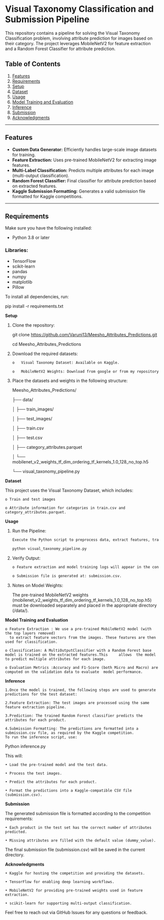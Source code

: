 # Visual Taxonomy Classification and Submission Pipeline

This repository contains a pipeline for solving the Visual Taxonomy Classification problem, involving attribute prediction for images based on their category. The project leverages MobileNetV2 for feature extraction and a Random Forest Classifier for attribute prediction.

## Table of Contents
1. [Features](#features)
2. [Requirements](#requirements)
3. [Setup](#setup)
4. [Dataset](#dataset)
5. [Usage](#usage)
6. [Model Training and Evaluation](#model-training-and-evaluation)
7. [Inference](#inference)
8. [Submission](#submission)
9. [Acknowledgments](#acknowledgments)
________________________________________

## Features

- **Custom Data Generator:** Efficiently handles large-scale image datasets for training.
- **Feature Extraction:** Uses pre-trained MobileNetV2 for extracting image features.
- **Multi-Label Classification:** Predicts multiple attributes for each image (multi-output classification).
- **Random Forest Classifier:** Final classifier for attribute prediction based on extracted features.
- **Kaggle Submission Formatting:** Generates a valid submission file formatted for Kaggle competitions.
________________________________________

## Requirements

Make sure you have the following installed:

- Python 3.8 or later

### Libraries:
- TensorFlow
- scikit-learn
- pandas
- numpy
- matplotlib
- Pillow

To install all dependencies, run:


pip install -r requirements.txt



**Setup**

1.	Clone the repository:
   
	git clone https://github.com/Varuni13/Meesho_Attributes_Predictions.git

	cd Meesho_Attributes_Predictions


3. Download the required datasets:
	 ```bash
	o	Visual Taxonomy Dataset: Available on Kaggle.
	
	o	MobileNetV2 Weights: Download from google or from my repository.


4. Place the datasets and weights in the following structure:
   
	Meesho_Attributes_Predictions/

	├── data/
	
	│   ├── train_images/
	
	│   ├── test_images/
	
	│   ├── train.csv
	
	│   ├── test.csv
	
	│   ├── category_attributes.parquet
	
	│   └── mobilenet_v2_weights_tf_dim_ordering_tf_kernels_1.0_128_no_top.h5
	
	└── visual_taxonomy_pipeline.py


**Dataset**

This project uses the Visual Taxonomy Dataset, which includes:

	o Train and test images
	
	o Attribute information for categories in train.csv and category_attributes.parquet.
 

**Usage**

1. Run the Pipeline:
	 ```bash
	Execute the Python script to preprocess data, extract features, train the model, and generate  predictions:

	python visual_taxonomy_pipeline.py


2. Verify Output:
    ```bash
	o Feature extraction and model training logs will appear in the console.
	
	o Submission file is generated at: submission.csv.

3. 	Notes on Model Weights:

	The pre-trained MobileNetV2 weights (mobilenet_v2_weights_tf_dim_ordering_tf_kernels_1.0_128_no_top.h5) must be 	downloaded separately and placed in the appropriate directory (/data/).


**Model Training and Evaluation**

	o Feature Extraction : We use a pre-trained MobileNetV2 model (with the top layers removed)
	  to extract feature vectors from the images. These features are then used for classification.
	
	o Classification: A MultiOutputClassifier with a Random Forest base model is trained on the extracted features.This 	allows  the model to predict multiple attributes for each image.

	o Evaluation Metrics :Accuracy and F1-Score (both Micro and Macro) are computed on the validation data to evaluate 	model performance.

**Inference**

	1.Once the model is trained, the following steps are used to generate predictions for the test dataset:
	
	2.Feature Extraction: The test images are processed using the same feature extraction pipeline.
	
	3.Prediction: The trained Random Forest classifier predicts the attributes for each product.
	
	4.Submission Formatting: The predictions are formatted into a submission.csv file, as required by the Kaggle competition.
	To run the inference script, use:

Python inference.py

This will:

	• Load the pre-trained model and the test data.
	
	• Process the test images.
	
	• Predict the attributes for each product.
	
	• Format the predictions into a Kaggle-compatible CSV file (submission.csv).
	


**Submission**

The generated submission file is formatted according to the competition requirements:

	• Each product in the test set has the correct number of attributes predicted.
	
	• Missing attributes are filled with the default value (dummy_value).

The final submission file (submission.csv) will be saved in the current directory.


**Acknowledgments**

	• Kaggle for hosting the competition and providing the datasets.
	
	• TensorFlow for enabling deep learning workflows.
	
	• MobileNetV2 for providing pre-trained weights used in feature extraction.
	
	• scikit-learn for supporting multi-output classification.

Feel free to reach out via GitHub Issues for any questions or feedback.
 ```bash


